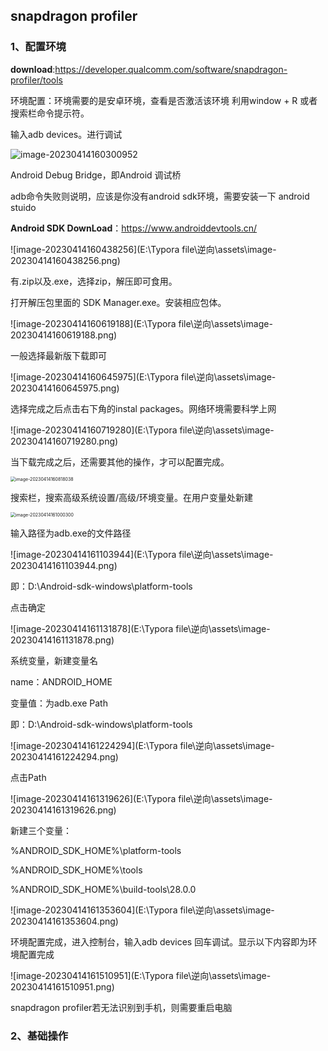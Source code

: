 ## snapdragon profiler

### 1、配置环境

 **download**:https://developer.qualcomm.com/software/snapdragon-profiler/tools

环境配置：环境需要的是安卓环境，查看是否激活该环境 利用window + R 或者搜索栏命令提示符。

输入adb devices。进行调试

![image-20230414160300952](C:\Users\tangjianpeng\AppData\Roaming\Typora\typora-user-images\image-20230414160300952.png)

Android Debug Bridge，即Android 调试桥

adb命令失败则说明，应该是你没有android sdk环境，需要安装一下 android stuido 

**Android  SDK DownLoad**：https://www.androiddevtools.cn/

![image-20230414160438256](E:\Typora file\逆向\assets\image-20230414160438256.png)

有.zip以及.exe，选择zip，解压即可食用。

打开解压包里面的 SDK Manager.exe。安装相应包体。

![image-20230414160619188](E:\Typora file\逆向\assets\image-20230414160619188.png)

一般选择最新版下载即可

![image-20230414160645975](E:\Typora file\逆向\assets\image-20230414160645975.png)

选择完成之后点击右下角的instal packages。网络环境需要科学上网

![image-20230414160719280](E:\Typora file\逆向\assets\image-20230414160719280.png)

当下载完成之后，还需要其他的操作，才可以配置完成。

<img src="E:\Typora file\逆向\assets\image-20230414160818038.png" alt="image-20230414160818038" style="zoom:50%;" />

搜索栏，搜索高级系统设置/高级/环境变量。在用户变量处新建

<img src="E:\Typora file\逆向\assets\image-20230414161000300.png" alt="image-20230414161000300" style="zoom:50%;" />

输入路径为adb.exe的文件路径

![image-20230414161103944](E:\Typora file\逆向\assets\image-20230414161103944.png)

即：D:\Android-sdk-windows\platform-tools

点击确定

![image-20230414161131878](E:\Typora file\逆向\assets\image-20230414161131878.png)

系统变量，新建变量名

name：ANDROID_HOME

变量值：为adb.exe Path

即：D:\Android-sdk-windows\platform-tools

![image-20230414161224294](E:\Typora file\逆向\assets\image-20230414161224294.png)

点击Path

![image-20230414161319626](E:\Typora file\逆向\assets\image-20230414161319626.png)

新建三个变量：

%ANDROID_SDK_HOME%\platform-tools

%ANDROID_SDK_HOME%\tools

%ANDROID_SDK_HOME%\build-tools\28.0.0

![image-20230414161353604](E:\Typora file\逆向\assets\image-20230414161353604.png)

环境配置完成，进入控制台，输入adb devices 回车调试。显示以下内容即为环境配置完成

![image-20230414161510951](E:\Typora file\逆向\assets\image-20230414161510951.png)

snapdragon profiler若无法识别到手机，则需要重启电脑

### 2、基础操作